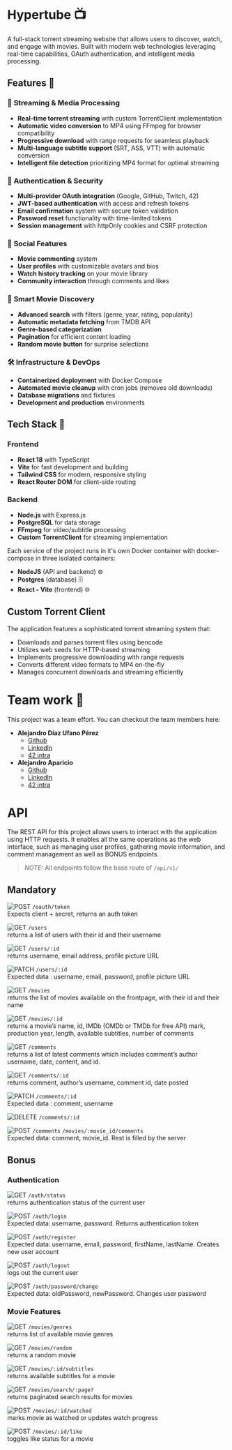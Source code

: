 # Hypertube 📺

A full-stack torrent streaming website that allows users to discover, watch, and engage with movies. Built with modern web technologies leveraging real-time capabilities, OAuth authentication, and intelligent media processing.

## Features 🌟

### 🎥 **Streaming & Media Processing**

-   **Real-time torrent streaming** with custom TorrentClient implementation
-   **Automatic video conversion** to MP4 using FFmpeg for browser compatibility
-   **Progressive download** with range requests for seamless playback
-   **Multi-language subtitle support** (SRT, ASS, VTT) with automatic conversion
-   **Intelligent file detection** prioritizing MP4 format for optimal streaming

### 🔐 **Authentication & Security**

-   **Multi-provider OAuth integration** (Google, GitHub, Twitch, 42)
-   **JWT-based authentication** with access and refresh tokens
-   **Email confirmation** system with secure token validation
-   **Password reset** functionality with time-limited tokens
-   **Session management** with httpOnly cookies and CSRF protection

### 💬 **Social Features**

-   **Movie commenting** system
-   **User profiles** with customizable avatars and bios
-   **Watch history tracking** on your movie library
-   **Community interaction** through comments and likes

### 🎯 **Smart Movie Discovery**

-   **Advanced search** with filters (genre, year, rating, popularity)
-   **Automatic metadata fetching** from TMDB API
-   **Genre-based categorization**
-   **Pagination** for efficient content loading
-   **Random movie button** for surprise selections

### 🛠️ **Infrastructure & DevOps**

-   **Containerized deployment** with Docker Compose
-   **Automated movie cleanup** with cron jobs (removes old downloads)
-   **Database migrations** and fixtures
-   **Development and production** environments

## Tech Stack 🚀

### **Frontend**

-   **React 18** with TypeScript
-   **Vite** for fast development and building
-   **Tailwind CSS** for modern, responsive styling
-   **React Router DOM** for client-side routing

### **Backend**

-   **Node.js** with Express.js
-   **PostgreSQL** for data storage
-   **FFmpeg** for video/subtitle processing
-   **Custom TorrentClient** for streaming implementation

Each service of the project runs in it's own Docker container with docker-compose in three isolated containers:

-   **NodeJS** (API and backend) ⚙️
-   **Postgres** (database) 🗄️
-   **React - Vite** (frontend) 🌐

## **Custom Torrent Client**

The application features a sophisticated torrent streaming system that:

-   Downloads and parses torrent files using bencode
-   Utilizes web seeds for HTTP-based streaming
-   Implements progressive downloading with range requests
-   Converts different video formats to MP4 on-the-fly
-   Manages concurrent downloads and streaming efficiently

# Team work 💪

This project was a team effort. You can checkout the team members here:

-   **Alejandro Díaz Ufano Pérez**
    -   [Github](https://github.com/adiaz-uf)
    -   [LinkedIn](https://www.linkedin.com/in/jose-luis-utrera-5860a9297/)
    -   [42 intra](https://profile.intra.42.fr/users/adiaz-uf)
-   **Alejandro Aparicio**
    -   [Github](https://github.com/magnitopic)
    -   [LinkedIn](https://www.linkedin.com/in/magnitopic/)
    -   [42 intra](https://profile.intra.42.fr/users/alaparic)

# API

The REST API for this project allows users to interact with the application using HTTP requests. It enables all the same operations as the web interface, such as managing user profiles, gathering movie information, and comment management as well as BONUS endpoints.

> _NOTE:_ All endpoints follow the base route of `/api/v1/`

## Mandatory

![POST](https://img.shields.io/badge/POST-orange) `/oauth/token`  
Expects client + secret, returns an auth token

![GET](https://img.shields.io/badge/GET-blue) `/users`  
returns a list of users with their id and their username

![GET](https://img.shields.io/badge/GET-blue) `/users/:id`  
returns username, email address, profile picture URL

![PATCH](https://img.shields.io/badge/PATCH-yellow) `/users/:id`  
Expected data : username, email, password, profile picture URL

![GET](https://img.shields.io/badge/GET-blue) `/movies`  
returns the list of movies available on the frontpage, with their id and their name

![GET](https://img.shields.io/badge/GET-blue) `/movies/:id`  
returns a movie’s name, id, IMDb (OMDb or TMDb for free API) mark, production year, length, available subtitles, number of comments

![GET](https://img.shields.io/badge/GET-blue) `/comments`  
returns a list of latest comments which includes comment’s author username, date, content, and id.

![GET](https://img.shields.io/badge/GET-blue) `/comments/:id`  
returns comment, author’s username, comment id, date posted

![PATCH](https://img.shields.io/badge/PATCH-yellow) `/comments/:id`  
Expected data : comment, username

![DELETE](https://img.shields.io/badge/DELETE-red) `/comments/:id`

![POST](https://img.shields.io/badge/POST-orange) `/comments` `/movies/:movie_id/comments`  
Expected data: comment, movie_id. Rest is filled by the server

## Bonus

### Authentication

![GET](https://img.shields.io/badge/GET-blue) `/auth/status`  
returns authentication status of the current user

![POST](https://img.shields.io/badge/POST-orange) `/auth/login`  
Expected data: username, password. Returns authentication token

![POST](https://img.shields.io/badge/POST-orange) `/auth/register`  
Expected data: username, email, password, firstName, lastName. Creates new user account

![POST](https://img.shields.io/badge/POST-orange) `/auth/logout`  
logs out the current user

![POST](https://img.shields.io/badge/POST-orange) `/auth/password/change`  
Expected data: oldPassword, newPassword. Changes user password

### Movie Features

![GET](https://img.shields.io/badge/GET-blue) `/movies/genres`  
returns list of available movie genres

![GET](https://img.shields.io/badge/GET-blue) `/movies/random`  
returns a random movie

![GET](https://img.shields.io/badge/GET-blue) `/movies/:id/subtitles`  
returns available subtitles for a movie

![GET](https://img.shields.io/badge/GET-blue) `/movies/search/:page?`  
returns paginated search results for movies

![POST](https://img.shields.io/badge/POST-orange) `/movies/:id/watched`  
marks movie as watched or updates watch progress

![POST](https://img.shields.io/badge/POST-orange) `/movies/:id/like`  
toggles like status for a movie
